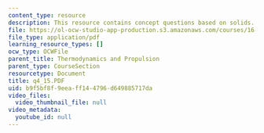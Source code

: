 ```yaml
---
content_type: resource
description: This resource contains concept questions based on solids.
file: https://ol-ocw-studio-app-production.s3.amazonaws.com/courses/16-01-unified-engineering-i-ii-iii-iv-fall-2005-spring-2006/b9f5bf8f9eeaff144796d649885717da_q4_15.PDF
file_type: application/pdf
learning_resource_types: []
ocw_type: OCWFile
parent_title: Thermodynamics and Propulsion
parent_type: CourseSection
resourcetype: Document
title: q4_15.PDF
uid: b9f5bf8f-9eea-ff14-4796-d649885717da
video_files:
  video_thumbnail_file: null
video_metadata:
  youtube_id: null
---
```

